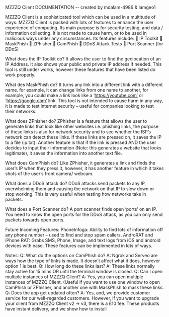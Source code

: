 MZZZQ Client DOCUMENTATION -- created by mdalam-4986 & iamgeo1

MZZZQ Client is a sophisticated tool which can be used in a multitude of ways. MZZZQ Client is packed with lots of features to enhance the user experience of computing. Its main purpose is for security testing, and data / information collecting. It is not made to cause harm, or to be used in malicious ways under any circumstances.
Its features include:
  	IP Toolkit
  	MaskPhish
  	ZPhisher
  	CamPhish
  	DDoS Attack Tests
  	Port Scanner (for DDoS)
  
What does the IP Toolkit do?
It allows the user to find the geolocation of an IP Address. It also shows your public and private IP address if needed. This tool is still under works, however these features that have been listed do work properly.

What des MaskPhish do?
It turns any link into a different link with a different name. for example, it can change links from one name to another, for example, you could make a link look like a ‘https://youtube.com’ or ‘https://google.com’ link. This tool is not intended to cause harm in any way, it is made to test internet security – useful for companies looking to test their networks.

What does ZPhisher do?
ZPhisher is a feature that allows the user to generate links that look like other websites i.e. phishing links, the purpose of these links is also for network security and to see whether the ISP’s network can detect these links. If these links are pressed on, it saves the IP to a file (ip.txt). Another feature is that if the link is pressed AND the user decides to input their information (Note: this generates a website that looks legitimate), it saves the information into another text file.

What does CamPhish do?
Like ZPhisher, it generates a link and finds the user’s IP when they press it, however, it has another feature in which it takes shots of the user’s front camera/ webcam.

What does a DDoS attack do?
DDoS attacks send packets to any IP, overwhelming them and causing the network on that IP to slow down or stop working. This is very useful when testing how networks take in packets.

What does a Port Scanner do?
A port scanner finds open ‘ports’ on an IP. You need to know the open ports for the DDoS attack, as you can only send packets towards open ports.

Future Incoming Features:
PhoneInfoga: Ability to find lots of information off any phone number – used to find and stop spam callers.
AndroRAT and iPhone RAT: Grabs SMS, Phone, Image, and text logs from iOS and android devices with ease. These features can be implemented in lots of ways.

Notes:
Q: What do the options on CamPhish do?
A: Ngrok and Serveo are ways how the type of links is made. It doesn’t affect what it does, however option 1 is best. 
Q: How long do these links last?
A: These links normally stay active for 15 mins OR until the terminal window is closed.
Q: Can I open multiple instances of MZZZQ Client?
A: Yes, you can open multiple instances of MZZZQ Client. (Useful if you want to use one window to open CamPhish or ZPhisher, and another one with MaskPhish to mask these links.
Q: Does the app get updated often?
A: Yes, and, we provide customer service for our well-regarded customers. However, if you want to upgrade your client from MZZZQ Client v2 -> v3, there is a £10 fee. These products have instant delivery, and we show how to install 
